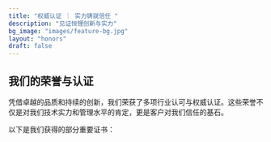 ```yaml
---
title: "权威认证 ｜ 实力铸就信任 "
description: "见证恒锂创新与实力"
bg_image: "images/feature-bg.jpg"
layout: "honors"
draft: false
---
```

## 我们的荣誉与认证

凭借卓越的品质和持续的创新，我们荣获了多项行业认可与权威认证。这些荣誉不仅是对我们技术实力和管理水平的肯定，更是客户对我们信任的基石。

以下是我们获得的部分重要证书：